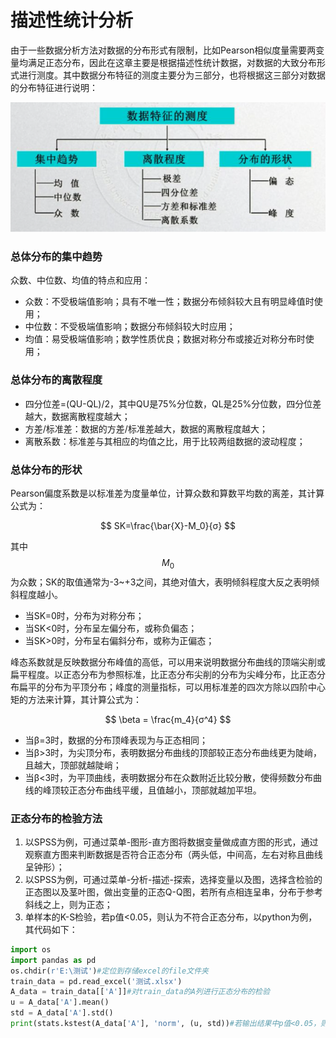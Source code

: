 # 描述性统计分析

由于一些数据分析方法对数据的分布形式有限制，比如Pearson相似度量需要两变量均满足正态分布，因此在这章主要是根据描述性统计数据，对数据的大致分布形式进行测度。其中数据分布特征的测度主要分为三部分，也将根据这三部分对数据的分布特征进行说明：

![](.gitbook/assets/image.png)

### 总体分布的集中趋势

众数、中位数、均值的特点和应用：

* 众数：不受极端值影响；具有不唯一性；数据分布倾斜较大且有明显峰值时使用；
* 中位数：不受极端值影响；数据分布倾斜较大时应用；
* 均值：易受极端值影响；数学性质优良；数据对称分布或接近对称分布时使用；

### 总体分布的离散程度

* 四分位差=\(QU-QL\)/2，其中QU是75%分位数，QL是25%分位数，四分位差越大，数据离散程度越大；
* 方差/标准差：数据的方差/标准差越大，数据的离散程度越大；
* 离散系数：标准差与其相应的均值之比，用于比较两组数据的波动程度；

### 总体分布的形状

Pearson偏度系数是以标准差为度量单位，计算众数和算数平均数的离差，其计算公式为：

$$
SK=\frac{\bar{X}-M_0}{σ}
$$

其中 $$M_0$$ 为众数；SK的取值通常为-3~+3之间，其绝对值大，表明倾斜程度大反之表明倾斜程度越小。

* 当SK=0时，分布为对称分布；
* 当SK&lt;0时，分布呈左偏分布，或称负偏态；
* 当SK&gt;0时，分布呈右偏斜分布，或称为正偏态；

峰态系数就是反映数据分布峰值的高低，可以用来说明数据分布曲线的顶端尖削或扁平程度。以正态分布为参照标准，比正态分布尖削的分布为尖峰分布，比正态分布扁平的分布为平顶分布；峰度的测量指标，可以用标准差的四次方除以四阶中心矩的方法来计算，其计算公式为：

$$
\beta = \frac{m_4}{σ^4}
$$

* 当β=3时，数据的分布顶峰表现为与正态相同；
* 当β&gt;3时，为尖顶分布，表明数据分布曲线的顶部较正态分布曲线更为陡峭，且越大，顶部就越陡峭；
* 当β&lt;3时，为平顶曲线，表明数据分布在众数附近比较分散，使得频数分布曲线的峰顶较正态分布曲线平缓，且值越小，顶部就越加平坦。

### 正态分布的检验方法

1. 以SPSS为例，可通过菜单-图形-直方图将数据变量做成直方图的形式，通过观察直方图来判断数据是否符合正态分布（两头低，中间高，左右对称且曲线呈钟形）；
2. 以SPSS为例，可通过菜单-分析-描述-探索，选择变量以及图，选择含检验的正态图以及茎叶图，做出变量的正态Q-Q图，若所有点相连呈串，分布于参考斜线之上，则为正态；
3. 单样本的K-S检验，若p值&lt;0.05，则认为不符合正态分布，以python为例，其代码如下：

```python
import os
import pandas as pd 
os.chdir(r'E:\测试')#定位到存储excel的file文件夹
train_data = pd.read_excel('测试.xlsx')
A_data = train_data[['A']]#对train_data的A列进行正态分布的检验
u = A_data['A'].mean()
std = A_data['A'].std()
print(stats.kstest(A_data['A'], 'norm', (u, std))#若输出结果中p值<0.05，则认为不符合正态分布
```





